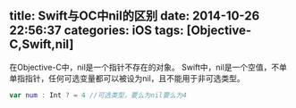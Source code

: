 title: Swift与OC中nil的区别
date: 2014-10-26 22:56:37
categories: iOS
tags: [Objective-C,Swift,nil]
---
<!--more-->
在Objective-C中，nil是一个指针不存在的对象。
Swift中，nil是一个空值，不单单指指针，任何可选变量都可以被设为nil，且不能用于非可选类型。
```swift
var num : Int ? = 4	//可选类型，要么为nil要么为4
```